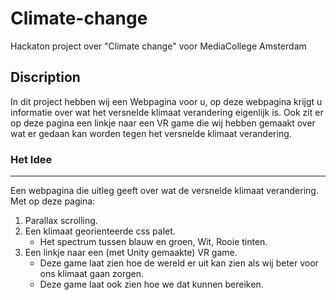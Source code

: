 # Climate-change
Hackaton project over "Climate change" voor MediaCollege Amsterdam

## Discription
In dit project hebben wij een Webpagina voor u, op deze webpagina krijgt u informatie over wat het versnelde klimaat verandering eigenlijk is. Ook zit er op deze pagina een linkje naar een VR game die wij hebben gemaakt over wat er gedaan kan worden tegen het versnelde klimaat verandering.

### Het Idee  
---
Een webpagina die uitleg geeft over wat de versnelde klimaat verandering.  
Met op deze pagina:  
1. Parallax scrolling.  
2. Een klimaat georienteerde css palet.  
   * Het spectrum tussen blauw en groen, Wit, Rooie tinten.  
3. Een linkje naar een (met Unity gemaakte) VR game.  
   * Deze game laat zien hoe de wereld er uit kan zien als wij beter voor ons klimaat gaan zorgen.  
   * Deze game laat ook zien hoe we dat kunnen bereiken.  
